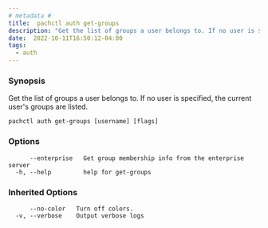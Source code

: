 ```yaml
---
# metadata # 
title:  pachctl auth get-groups
description: "Get the list of groups a user belongs to. If no user is specified, the current user's groups are listed."
date:  2022-10-11T16:50:12-04:00
tags:
  - auth
---
```


### Synopsis

Get the list of groups a user belongs to. If no user is specified, the current user's groups are listed.

```
pachctl auth get-groups [username] [flags]
```

### Options

```
      --enterprise   Get group membership info from the enterprise server
  -h, --help         help for get-groups
```

### Inherited Options

```
      --no-color   Turn off colors.
  -v, --verbose    Output verbose logs
```

